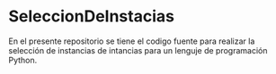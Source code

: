 # SeleccionDeInstacias
En el presente repositorio se tiene el codigo fuente para realizar la selección de instancias de intancias para un lenguje de programación Python.
